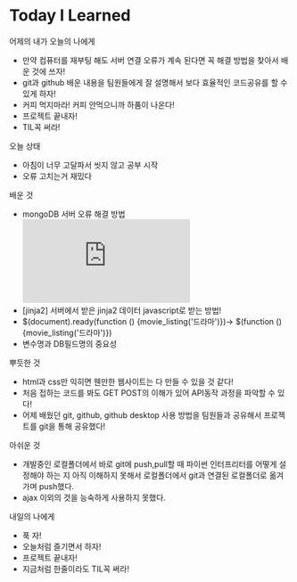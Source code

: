 <h1>Today I Learned</h1>

어제의 내가 오늘의 나에게
  - 만약 컴퓨터를 재부팅 해도 서버 연결 오류가 계속 된다면 꼭 해결 방법을 찾아서 배운 것에 쓰자!
  - git과 github 배운 내용을 팀원들에게 잘 설명해서 보다 효율적인 코드공유를 할 수 있게 하자!
  - 커피 먹지마라! 커피 안먹으니까 하품이 나온다!
  - 프로젝트 끝내자!
  - TIL꼭 써라!
 
오늘 상태
  - 아침이 너무 고달파서 씻지 않고 공부 시작
  - 오류 고치는거 재밌다
 
배운 것 
  - mongoDB 서버 오류 해결 방법![mongoDB-서버-오류.pdf](https://github.com/9sanha/TIL/files/7180073/mongoDB-.-.pdf)
  - [jinja2] 서버에서 받은 jinja2 데이터 javascript로 받는 방법! <script>let user_name = "{{username|safe}}"</script>
  - $(document).ready(function () {movie_listing('드라마')})-> $(function () {movie_listing('드라마')})
  - 변수명과 DB필드명의 중요성
  
뿌듯한 것 
  - html과 css만 익히면 웬만한 웹사이트는 다 만들 수 있을 것 같다!
  - 처음 접하는 코드를 봐도 GET POST의 이해가 있어 API동작 과정을 파악할 수 있다!
  - 어제 배웠던 git, github, github desktop 사용 방법을 팀원들과 공유해서 프로젝트를 git을 통해 공유했다!

아쉬운 것 
  - 개발중인 로컬폴더에서 바로 git에 push,pull할 때 파이썬 인터프리터를 어떻게 설정해야 하는 지 아직 이해하지 못해서
  로컬폴더에서 git과 연결된 로컬폴더로 옮겨가며 push했다.
  - ajax 이외의 것을 능숙하게 사용하지 못했다.

내일의 나에게 
  - 푹 자!
  - 오늘처럼 즐기면서 하자!
  - 프로젝트 끝내자!
  - 지금처럼 한줄이라도 TIL꼭 써라! 
